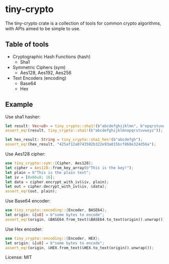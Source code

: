 # tiny-crypto

The tiny-crypto crate is a collection of tools for common crypto algorithms,
with APIs aimed to be simple to use.

## Table of tools
* Cryptographic Hash Functions (hash)
  - Sha1
* Symmetric Ciphers (sym)
  - Aes128, Aes192, Aes256
* Text Encoders (encoding)
  - Base64
  - Hex

## Example

Use sha1 hasher:
```rust
let result: Vec<u8> = tiny_crypto::sha1!(b"abcdefghijklmn", b"opqrstuvwxyz");
assert_eq!(result, tiny_crypto::sha1!(b"abcdefghijklmnopqrstuvwxyz"));

let hex_result: String = tiny_crypto::sha1_hex!(b"abcdefgh");
assert_eq!(hex_result, "425af12a0743502b322e93a015bcf868e324d56a");
```

Use Aes128 cipher:
```rust
use tiny_crypto::sym::{Cipher, Aes128};
let cipher = Aes128::from_key_array(b"This is the key!");
let plain = b"This is the plain text";
let iv = [0x66u8; 16];
let data = cipher.encrypt_with_iv(&iv, plain);
let out = cipher.decrypt_with_iv(&iv, &data);
assert_eq!(out, plain);
```

Use Base64 encoder:
```rust
use tiny_crypto::encoding::{Encoder, BASE64};
let origin: &[u8] = b"some bytes to encode";
assert_eq!(origin, &BASE64.from_text(&BASE64.to_text(origin)).unwrap());
```

Use Hex encoder:
```rust
use tiny_crypto::encoding::{Encoder, HEX};
let origin: &[u8] = b"some bytes to encode";
assert_eq!(origin, &HEX.from_text(&HEX.to_text(origin)).unwrap());
```


License: MIT
